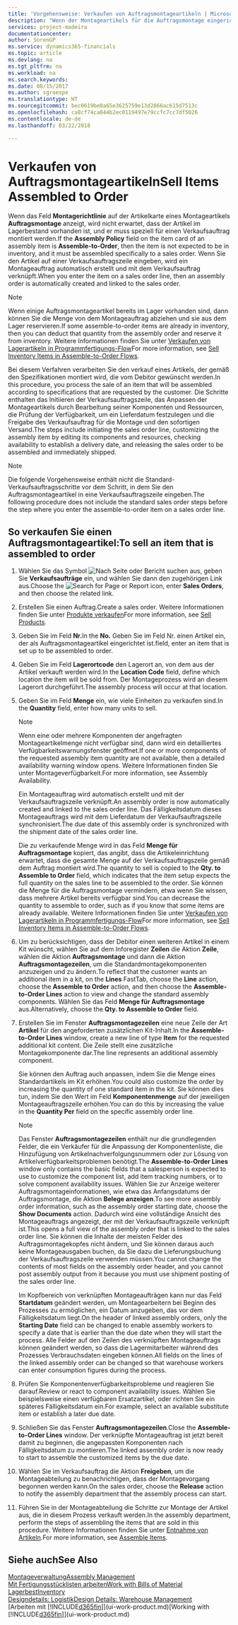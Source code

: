 ```yaml
---
title: 'Vorgehensweise: Verkaufen von Auftragsmontageartikeln | Microsoft Docs'
description: "Wenn der Montageartikels für die Auftragsmontage eingerichtet ist, dann nimmt der Standard-Verkaufsauftragsprozess an, dass der Artikel nicht auf Lager ist und für den jeweiligen Verkaufsauftrag speziell montiert werden muss. Wenn Sie den Artikel auf einer Verkaufsauftragszeile eingeben, wird ein Montageauftrag automatisch erstellt und mit dem Verkaufsauftrag verknüpft."
services: project-madeira
documentationcenter: 
author: SorenGP
ms.service: dynamics365-financials
ms.topic: article
ms.devlang: na
ms.tgt_pltfrm: na
ms.workload: na
ms.search.keywords: 
ms.date: 08/15/2017
ms.author: sgroespe
ms.translationtype: HT
ms.sourcegitcommit: bec0619be0a65e3625759e13d2866ac615d7513c
ms.openlocfilehash: ca8cf74ca844b2ec0119497e79ccfc7cc7df5026
ms.contentlocale: de-de
ms.lasthandoff: 03/22/2018

---
```

# <a name="sell-items-assembled-to-order"></a><span data-ttu-id="f2386-104">Verkaufen von Auftragsmontageartikeln</span><span class="sxs-lookup"><span data-stu-id="f2386-104">Sell Items Assembled to Order</span></span>
<span data-ttu-id="f2386-105">Wenn das Feld **Montagerichtlinie** auf der Artikelkarte eines Montageartikels **Auftragsmontage** anzeigt, wird nicht erwartet, dass der Artikel im Lagerbestand vorhanden ist, und er muss speziell für einen Verkaufsauftrag montiert werden.</span><span class="sxs-lookup"><span data-stu-id="f2386-105">If the **Assembly Policy** field on the item card of an assembly item is **Assemble-to-Order**, then the item is not expected to be in inventory, and it must be assembled specifically to a sales order.</span></span> <span data-ttu-id="f2386-106">Wenn Sie den Artikel auf einer Verkaufsauftragszeile eingeben, wird ein Montageauftrag automatisch erstellt und mit dem Verkaufsauftrag verknüpft.</span><span class="sxs-lookup"><span data-stu-id="f2386-106">When you enter the item on a sales order line, then an assembly order is automatically created and linked to the sales order.</span></span>  

> [!NOTE]  
>  <span data-ttu-id="f2386-107">Wenn einige Auftragsmontageartikel bereits im Lager vorhanden sind, dann können Sie die Menge von dem Montageauftrag abziehen und sie aus dem Lager reservieren.</span><span class="sxs-lookup"><span data-stu-id="f2386-107">If some assemble-to-order items are already in inventory, then you can deduct that quantity from the assembly order and reserve it from inventory.</span></span> <span data-ttu-id="f2386-108">Weitere Informationen finden Sie unter [Verkaufen von Lagerartikeln in Programmfertigungs-Flow](assembly-how-to-sell-assemble-to-order-items-and-inventory-items-together.md)</span><span class="sxs-lookup"><span data-stu-id="f2386-108">For more information, see [Sell Inventory Items in Assemble-to-Order Flows](assembly-how-to-sell-assemble-to-order-items-and-inventory-items-together.md).</span></span>  

<span data-ttu-id="f2386-109">Bei diesem Verfahren verarbeiten Sie den verkauf eines Artikels, der gemäß den Spezifikationen montiert wird, die vom Debitor gewünscht werden.</span><span class="sxs-lookup"><span data-stu-id="f2386-109">In this procedure, you process the sale of an item that will be assembled according to specifications that are requested by the customer.</span></span> <span data-ttu-id="f2386-110">Die Schritte enthalten das Initiieren der Verkaufsauftragszeile, das Anpassen der Montageartikels durch Bearbeitung seiner Komponenten und Ressourcen, die Prüfung der Verfügbarkeit, um ein Lieferdatum festzulegen und die Freigabe des Verkaufsauftrag für die Montage und den sofortigen Versand.</span><span class="sxs-lookup"><span data-stu-id="f2386-110">The steps include initiating the sales order line, customizing the assembly item by editing its components and resources, checking availability to establish a delivery date, and releasing the sales order to be assembled and immediately shipped.</span></span>  

> [!NOTE]  
>  <span data-ttu-id="f2386-111">Die folgende Vorgehensweise enthält nicht die Standard-Verkaufsauftragsschritte vor dem Schritt, in dem Sie den Auftragsmontageartikel in eine Verkaufsauftragszeile eingeben.</span><span class="sxs-lookup"><span data-stu-id="f2386-111">The following procedure does not include the standard sales order steps before the step where you enter the assemble-to-order item on a sales order line.</span></span>  

## <a name="to-sell-an-item-that-is-assembled-to-order"></a><span data-ttu-id="f2386-112">So verkaufen Sie einen Auftragsmontageartikel:</span><span class="sxs-lookup"><span data-stu-id="f2386-112">To sell an item that is assembled to order</span></span>  
1.  <span data-ttu-id="f2386-113">Wählen Sie das Symbol ![Nach Seite oder Bericht suchen](media/ui-search/search_small.png "Nach Seite oder Bericht suchen") aus, geben Sie **Verkaufsaufträge** ein, und wählen Sie dann den zugehörigen Link aus.</span><span class="sxs-lookup"><span data-stu-id="f2386-113">Choose the ![Search for Page or Report](media/ui-search/search_small.png "Search for Page or Report icon") icon, enter **Sales Orders**, and then choose the related link.</span></span>  
2.  <span data-ttu-id="f2386-114">Erstellen Sie einen Auftrag.</span><span class="sxs-lookup"><span data-stu-id="f2386-114">Create a sales order.</span></span> <span data-ttu-id="f2386-115">Weitere Informationen finden Sie unter [Produkte verkaufen](sales-how-sell-products.md)</span><span class="sxs-lookup"><span data-stu-id="f2386-115">For more information, see [Sell Products](sales-how-sell-products.md).</span></span>  
3.  <span data-ttu-id="f2386-116">Geben Sie im Feld **Nr.**</span><span class="sxs-lookup"><span data-stu-id="f2386-116">In the **No.**</span></span> <span data-ttu-id="f2386-117">Geben Sie im Feld Nr. einen Artikel ein, der als Auftragsmontageartikel eingerichtet ist.</span><span class="sxs-lookup"><span data-stu-id="f2386-117">field, enter an item that is set up to be assembled to order.</span></span>  
4.  <span data-ttu-id="f2386-118">Geben Sie im Feld **Lagerortcode** den Lagerort an, von dem aus der Artikel verkauft werden wird.</span><span class="sxs-lookup"><span data-stu-id="f2386-118">In the **Location Code** field, define which location the item will be sold from.</span></span> <span data-ttu-id="f2386-119">Der Montageprozess wird an diesem Lagerort durchgeführt.</span><span class="sxs-lookup"><span data-stu-id="f2386-119">The assembly process will occur at that location.</span></span>  
5.  <span data-ttu-id="f2386-120">Geben Sie im Feld **Menge** ein, wie viele Einheiten zu verkaufen sind.</span><span class="sxs-lookup"><span data-stu-id="f2386-120">In the **Quantity** field, enter how many units to sell.</span></span>  

    > [!NOTE]  
    >  <span data-ttu-id="f2386-121">Wenn eine oder mehrere Komponenten der angefragten Montageartikelmenge nicht verfügbar sind, dann wird ein detailliertes Verfügbarkeitswarnungsfenster geöffnet.</span><span class="sxs-lookup"><span data-stu-id="f2386-121">If one or more components of the requested assembly item quantity are not available, then a detailed availability warning window opens.</span></span> <span data-ttu-id="f2386-122">Weitere Informationen finden Sie unter Montageverfügbarkeit.</span><span class="sxs-lookup"><span data-stu-id="f2386-122">For more information, see Assembly Availability.</span></span>  

    <span data-ttu-id="f2386-123">Ein Montageauftrag wird automatisch erstellt und mit der Verkaufsauftragszeile verknüpft.</span><span class="sxs-lookup"><span data-stu-id="f2386-123">An assembly order is now automatically created and linked to the sales order line.</span></span> <span data-ttu-id="f2386-124">Das Fälligkeitsdatum dieses Montageauftrags wird mit dem Lieferdatum der Verkaufsauftragszeile synchronisiert.</span><span class="sxs-lookup"><span data-stu-id="f2386-124">The due date of this assembly order is synchronized with the shipment date of the sales order line.</span></span>  

    <span data-ttu-id="f2386-125">Die zu verkaufende Menge wird in das Feld **Menge für Auftragsmontage** kopiert, das angibt, dass die Artikeleinrichtung erwartet, dass die gesamte Menge auf der Verkaufsauftragszeile gemäß dem Auftrag montiert wird.</span><span class="sxs-lookup"><span data-stu-id="f2386-125">The quantity to sell is copied to the **Qty. to Assemble to Order** field, which indicates that the item setup expects the full quantity on the sales line to be assembled to the order.</span></span> <span data-ttu-id="f2386-126">Sie können die Menge für die Auftragsmontage vermindern, etwa wenn Sie wissen, dass mehrere Artikel bereits verfügbar sind.</span><span class="sxs-lookup"><span data-stu-id="f2386-126">You can decrease the quantity to assemble to order, such as if you know that some items are already available.</span></span> <span data-ttu-id="f2386-127">Weitere Informationen finden Sie unter [Verkaufen von Lagerartikeln in Programmfertigungs-Flow](assembly-how-to-sell-inventory-items-in-assemble-to-order-flows.md)</span><span class="sxs-lookup"><span data-stu-id="f2386-127">For more information, see [Sell Inventory Items in Assemble-to-Order Flows](assembly-how-to-sell-inventory-items-in-assemble-to-order-flows.md).</span></span>  

6.  <span data-ttu-id="f2386-128">Um zu berücksichtigen, dass der Debitor einen weiteren Artikel in einem Kit wünscht, wählen Sie auf dem Inforegister **Zeilen** die Aktion **Zeile**, wählen die Aktion **Auftragsmontage** und dann die Aktion **Auftragsmontagezeilen**, um die Standardmontagekomponenten anzuzeigen und zu ändern.</span><span class="sxs-lookup"><span data-stu-id="f2386-128">To reflect that the customer wants an additional item in a kit, on the **Lines** FastTab, choose the **Line** action, choose the **Assemble to Order** action, and then choose the **Assemble-to-Order Lines** action to view and change the standard assembly components.</span></span> <span data-ttu-id="f2386-129">Wählen Sie das Feld **Menge für Auftragsmontage** aus.</span><span class="sxs-lookup"><span data-stu-id="f2386-129">Alternatively, choose the **Qty. to Assemble to Order** field.</span></span>  
7.  <span data-ttu-id="f2386-130">Erstellen Sie im Fenster **Auftragsmontagezeilen** eine neue Zeile der Art **Artikel** für den angeforderten zusätzlichen Kit-Inhalt.</span><span class="sxs-lookup"><span data-stu-id="f2386-130">In the **Assemble-to-Order Lines** window, create a new line of type **Item** for the requested additional kit content.</span></span> <span data-ttu-id="f2386-131">Die Zeile stellt eine zusätzliche Montagekomponente dar.</span><span class="sxs-lookup"><span data-stu-id="f2386-131">The line represents an additional assembly component.</span></span>  

    <span data-ttu-id="f2386-132">Sie können den Auftrag auch anpassen, indem Sie die Menge eines Standardartikels im Kit erhöhen.</span><span class="sxs-lookup"><span data-stu-id="f2386-132">You could also customize the order by increasing the quantity of one standard item in the kit.</span></span> <span data-ttu-id="f2386-133">Sie können dies tun, indem Sie den Wert im Feld **Komponentenmenge** auf der jeweiligen Montageauftragszeile erhöhen.</span><span class="sxs-lookup"><span data-stu-id="f2386-133">You can do this by increasing the value in the **Quantity Per** field on the specific assembly order line.</span></span>  

    > [!NOTE]  
    >  <span data-ttu-id="f2386-134">Das Fenster **Auftragsmontagezeilen** enthält nur die grundlegenden Felder, die ein Verkäufer für die Anpassung der Komponentenliste, die Hinzufügung von Artikelnachverfolgungsnummern oder zur Lösung von Artikelverfügbarkeitsproblemen benötigt.</span><span class="sxs-lookup"><span data-stu-id="f2386-134">The **Assemble-to-Order Lines** window only contains the basic fields that a salesperson is expected to use to customize the component list, add item tracking numbers, or to solve component availability issues.</span></span> <span data-ttu-id="f2386-135">Wählen Sie zur Anzeige weiterer Auftragsmontageinformationen, wie etwa das Anfangsdatums der Auftragsmontage, die Aktion **Belege anzeigen**.</span><span class="sxs-lookup"><span data-stu-id="f2386-135">To see more assembly order information, such as the assembly order starting date, choose the **Show Documents** action.</span></span> <span data-ttu-id="f2386-136">Dadurch wird eine vollständige Ansicht des Montageauftrags angezeigt, der mit der Verkaufsauftragszeile verknüpft ist.</span><span class="sxs-lookup"><span data-stu-id="f2386-136">This opens a full view of the assembly order that is linked to the sales order line.</span></span> <span data-ttu-id="f2386-137">Sie können die Inhalte der meisten Felder des Auftragsmontagekopfes nicht ändern, und Sie können daraus auch keine Montageausgaben buchen, da Sie dazu die Lieferungsbuchung der Verkaufsauftragszeile verwenden müssen.</span><span class="sxs-lookup"><span data-stu-id="f2386-137">You cannot change the contents of most fields on the assembly order header, and you cannot post assembly output from it because you must use shipment posting of the sales order line.</span></span>  
    >   
    >  <span data-ttu-id="f2386-138">Im Kopfbereich von verknüpften Montageaufträgen kann nur das Feld **Startdatum** geändert werden, um Montagearbeitern bei Beginn des Prozesses zu ermöglichen, ein Datum anzugeben, das vor dem Fälligkeitsdatum liegt.</span><span class="sxs-lookup"><span data-stu-id="f2386-138">On the header of linked assembly orders, only the **Starting Date** field can be changed to enable assembly workers to specify a date that is earlier than the due date when they will start the process.</span></span> <span data-ttu-id="f2386-139">Alle Felder auf den Zeilen des verknüpften Montageauftrags können geändert werden, so dass die Lagermitarbeiter während des Prozesses Verbrauchsdaten eingeben können.</span><span class="sxs-lookup"><span data-stu-id="f2386-139">All fields on the lines of the linked assembly order can be changed so that warehouse workers can enter consumption figures during the process.</span></span>  

8.  <span data-ttu-id="f2386-140">Prüfen Sie Komponentenverfügbarkeitsprobleme und reagieren Sie darauf.</span><span class="sxs-lookup"><span data-stu-id="f2386-140">Review or react to component availability issues.</span></span> <span data-ttu-id="f2386-141">Wählen Sie beispielsweise einen verfügbaren Ersatzartikel, oder richten Sie ein späteres Fälligkeitsdatum ein.</span><span class="sxs-lookup"><span data-stu-id="f2386-141">For example, select an available substitute item or establish a later due date.</span></span>  
9. <span data-ttu-id="f2386-142">Schließen Sie das Fenster **Auftragsmontagezeilen**.</span><span class="sxs-lookup"><span data-stu-id="f2386-142">Close the **Assemble-to-Order Lines** window.</span></span> <span data-ttu-id="f2386-143">Der verknüpfte Montageauftrag ist jetzt bereit damit zu beginnen, die angepassten Komponenten nach Fälligkeitsdatum zu montieren.</span><span class="sxs-lookup"><span data-stu-id="f2386-143">The linked assembly order is now ready to start to assemble the customized items by the due date.</span></span>  
10. <span data-ttu-id="f2386-144">Wählen Sie im Verkaufsauftrag die Aktion **Freigeben**, um die Montageabteilung zu benachrichtigen, dass der Montagevorgang begonnen werden kann.</span><span class="sxs-lookup"><span data-stu-id="f2386-144">On the sales order, choose the **Release** action to notify the assembly department that the assembly process can start.</span></span>  
11. <span data-ttu-id="f2386-145">Führen Sie in der Montageabteilung die Schritte zur Montage der Artikel aus, die in diesem Prozess verkauft werden.</span><span class="sxs-lookup"><span data-stu-id="f2386-145">In the assembly department, perform the steps of assembling the items that are sold in this procedure.</span></span> <span data-ttu-id="f2386-146">Weitere Informationen finden Sie unter [Entnahme von Artikeln](assembly-how-to-assemble-items.md).</span><span class="sxs-lookup"><span data-stu-id="f2386-146">For more information, see [Assemble Items](assembly-how-to-assemble-items.md).</span></span>  

## <a name="see-also"></a><span data-ttu-id="f2386-147">Siehe auch</span><span class="sxs-lookup"><span data-stu-id="f2386-147">See Also</span></span>  
[<span data-ttu-id="f2386-148">Montageverwaltung</span><span class="sxs-lookup"><span data-stu-id="f2386-148">Assembly Management</span></span>](assembly-assemble-items.md)  
[<span data-ttu-id="f2386-149">Mit Fertigungsstücklisten arbeiten</span><span class="sxs-lookup"><span data-stu-id="f2386-149">Work with Bills of Material</span></span>](inventory-how-work-BOMs.md)  
[<span data-ttu-id="f2386-150">Lagerbest</span><span class="sxs-lookup"><span data-stu-id="f2386-150">Inventory</span></span>](inventory-manage-inventory.md)  
[<span data-ttu-id="f2386-151">Designdetails: Logistik</span><span class="sxs-lookup"><span data-stu-id="f2386-151">Design Details: Warehouse Management</span></span>](design-details-warehouse-management.md)  
<span data-ttu-id="f2386-152">[Arbeiten mit [!INCLUDE[d365fin](includes/d365fin_md.md)]](ui-work-product.md)</span><span class="sxs-lookup"><span data-stu-id="f2386-152">[Working with [!INCLUDE[d365fin](includes/d365fin_md.md)]](ui-work-product.md)</span></span>

